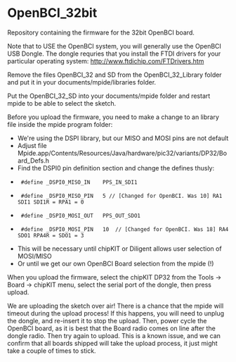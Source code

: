 OpenBCI_32bit
=============

Repository containing the firmware for the 32bit OpenBCI board.

Note that to USE the OpenBCI system, you will generally use the OpenBCI USB Dongle. The dongle requries that you install the FTDI drivers for your particular operating system: http://www.ftdichip.com/FTDrivers.htm

Remove the files OpenBCI_32 and SD from the OpenBCI_32_Library folder and put it in your documents/mpide/libraries folder.

Put the OpenBCI_32_SD into your documents/mpide folder and restart mpide to be able to select the sketch.

Before you upload the firmware, you need to make a change to an library file inside the mpide program folder:

 * We're using the DSPI library, but our MISO and MOSI pins are not default
 * Adjust file Mpide.app/Contents/Resources/Java/hardware/pic32/variants/DP32/Board_Defs.h
 * Find the DSPI0 pin definition section and change the defines thusly:
 *      #define _DSPI0_MISO_IN    PPS_IN_SDI1
 *      #define _DSPI0_MISO_PIN   5 // [Changed for OpenBCI. Was 10] RA1  SDI1 SDI1R = RPA1 = 0 
 *      #define _DSPI0_MOSI_OUT   PPS_OUT_SDO1
 *      #define _DSPI0_MOSI_PIN   10  // [Changed for OpenBCI. Was 18] RA4  SDO1 RPA4R = SDO1 = 3
 * This will be necessary until chipKIT or Diligent allows user selection of MOSI/MISO
 * Or until we get our own OpenBCI Board selection from the mpide (!)

When you upload the firmware, select the chipKIT DP32 from the Tools -> Board -> chipKIT menu, 
select the serial port of the dongle, 
then press upload.

We are uploading the sketch over air! There is a chance that the mpide will timeout during the upload process!
If this happens, you will need to unplug the dongle, and re-insert it to stop the upload.
Then, power cycle the OpenBCI board, as it is best that the Board radio comes on line after the dongle radio.
Then try again to upload. This is a known issue, and we can confirm that all boards shipped will take the upload
process, it just might take a couple of times to stick.
